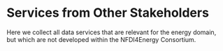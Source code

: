 # Services from Other Stakeholders
Here we collect all data services that are relevant for the energy domain, but which are not developed within the NFDI4Energy Consortium.